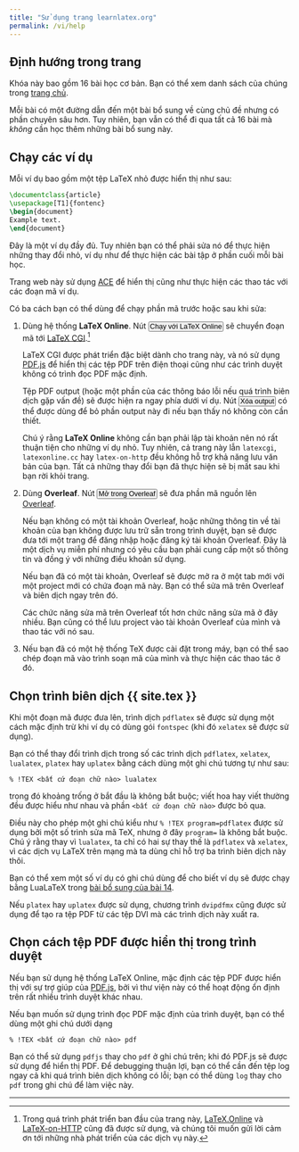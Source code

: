 ```yaml
---
title: "Sử dụng trang learnlatex.org"
permalink: /vi/help
---
```


## Định hướng trong trang

Khóa này bao gồm 16 bài học cơ bản. Bạn có thể xem danh sách của chúng trong
[trang chủ](.).

Mỗi bài có một đường dẫn đến một bài bổ sung về cùng chủ đề nhưng có phần chuyên
sâu hơn. Tuy nhiên, bạn vẫn có thể đi qua tất cả 16 bài mà _không_ cần học thêm
những bài bổ sung này.

## Chạy các ví dụ

Mỗi ví dụ bao gồm một tệp LaTeX nhỏ được hiển thị như sau:

```latex
\documentclass{article}
\usepackage[T1]{fontenc}
\begin{document}
Example text.
\end{document}
```

Đây là một ví dụ đầy đủ. Tuy nhiên bạn có thể phải sửa nó để thực hiện những
thay đổi nhỏ, ví dụ như để thực hiện các bài tập ở phần cuối mỗi bài học.

Trang web này sử dụng [ACE](https://ace.c9.io) để hiển thị cũng như thực hiện
các thao tác với các đoạn mã ví dụ.

Có ba cách bạn có thể dùng để chạy phần mã trước hoặc sau khi sửa:

1. Dùng hệ thống **LaTeX Online**. Nút
   <button style="padding:0 1px;font-size:90%">Chạy với LaTeX Online</button> sẽ
   chuyển đoạn mã tới [LaTeX CGI](https://latexcgi.xyz).[^1]
   
   LaTeX CGI được phát triển đặc biệt dành cho trang này, và nó sử dụng
   [PDF.js](https://mozilla.github.io/pdf.js) để hiển thị các tệp PDF trên
   điện thoại cũng như các trình duyệt không có trình đọc PDF mặc định.

   Tệp PDF output (hoặc một phần của các thông báo lỗi nếu quá trình biên dịch
   gặp vấn đề) sẽ được hiện ra ngay phía dưới ví dụ. Nút
   <button style="padding:0 1px;font-size:90%">Xóa output</button> có thể được
   dùng để bỏ phần output này đi nếu bạn thấy nó không còn cần thiết.

   Chú ý rằng **LaTeX Online** không cần bạn phải lập tài khoản nên nó rất thuận
   tiện cho những ví dụ nhỏ. Tuy nhiên, cả trang này lẫn `latexcgi`,
   `latexonline.cc` hay `latex-on-http` đều không hỗ trợ khả năng lưu văn bản của
   bạn. Tất cả những thay đổi bạn đã thực hiện sẽ bị mất sau khi bạn rời khỏi
   trang.

2. Dùng **Overleaf**. Nút
   <button style="padding:0 1px;font-size:90%">Mở trong Overleaf</button> sẽ đưa
   phần mã nguồn lên [Overleaf](https://www.overleaf.com/about).

   Nếu bạn không có một tài khoản Overleaf, hoặc những thông tin về tài khoản
   của bạn không được lưu trữ sẵn trong trình duyệt, bạn sẽ được đưa tới một
   trang để đăng nhập hoặc đăng ký tài khoản Overleaf. Đây là một dịch vụ miễn
   phí nhưng có yêu cầu bạn phải cung cấp một số thông tin và đồng ý với những
   điều khoản sử dụng.

   Nếu bạn đã có một tài khoản, Overleaf sẽ được mở ra ở một tab mới với một
   project mới có chứa đoạn mã này. Bạn có thể sửa mã trên Overleaf và biên dịch
   ngay trên đó.

   Các chức năng sửa mã trên Overleaf tốt hơn chức năng sửa mã ở đây nhiều. Bạn
   cũng có thể lưu project vào tài khoản Overleaf của mình và thao tác với nó
   sau.

3. Nếu bạn đã có một hệ thống TeX được cài đặt trong máy, bạn có thể sao chép
   đoạn mã vào trình soạn mã của mình và thực hiện các thao tác ở đó.


## Chọn trình biên dịch {{ site.tex }}

Khi một đoạn mã được đưa lên, trình dịch `pdflatex`
sẽ được sử dụng một cách mặc định trừ khi ví dụ có dùng gói `fontspec` (khi đó
`xelatex` sẽ được sử dụng).

Bạn có thể thay đổi trình dịch trong số các trình dịch `pdflatex`, `xelatex`,
`lualatex`, `platex` hay `uplatex` bằng cách dùng một ghi chú tương tự như sau:

```
% !TEX <bất cứ đoạn chữ nào> lualatex
```

trong đó khoảng trống ở bắt đầu là không bắt buộc; viết hoa hay viết thường đều
được hiểu như nhau và phần `<bất cứ đoạn chữ nào>` được bỏ qua.

Điều này cho phép một ghi chú kiểu như `% !TEX program=pdflatex` được sử dụng
bởi một số trình sửa mã TeX, nhưng ở đây `program=` là không bắt buộc. Chú ý
rằng thay vì `lualatex`, ta chỉ có hai sự thay thế là `pdflatex` và `xelatex`,
vì các dịch vụ LaTeX trên mạng mà ta dùng chỉ hỗ trợ ba trình biên dịch này
thôi.

Bạn có thể xem một số ví dụ có ghi chú dùng để cho biết ví dụ sẽ được chạy bằng 
LuaLaTeX trong [bài bổ sung của bài 14](more-14).

Nếu `platex` hay `uplatex` được sử dụng, chương trình `dvipdfmx` cũng được sử dụng
để tạo ra tệp PDF từ các tệp DVI mà các trình dịch này xuất ra.

## Chọn cách tệp PDF được hiển thị trong trình duyệt

Nếu bạn sử dụng hệ thống LaTeX Online, mặc định các tệp PDF được hiển thị với sự
trợ giúp của [PDF.js](https://mozilla.github.io/pdf.js), bởi vì thư viện này có
thể hoạt động ổn định trên rất nhiều trình duyệt khác nhau.

Nếu bạn muốn sử dụng trình đọc PDF mặc định của trình duyệt, bạn có thể dùng một
ghi chú dưới dạng

```
% !TEX <bất cứ đoạn chữ nào> pdf
```

Bạn có thể sử dụng `pdfjs` thay cho `pdf` ở ghi chú trên; khi đó PDF.js sẽ được
sử dụng để hiển thị PDF. Để debugging thuận lợi, bạn có thể cần đến tệp log ngay
cả khi quá trình biên dịch không có lỗi; bạn có thể dùng `log` thay cho `pdf`
trong ghi chú để làm việc này.

---

[^1]: Trong quá trình phát triển ban đầu của trang này,
      [LaTeX.Online](https://latexonline.cc/) và
      [LaTeX-on-HTTP](https://github.com/YtoTech/latex-on-http) cũng đã được sử
      dụng, và chúng tôi muốn gửi lời cảm ơn tới những nhà phát triển của các dịch
      vụ này.
